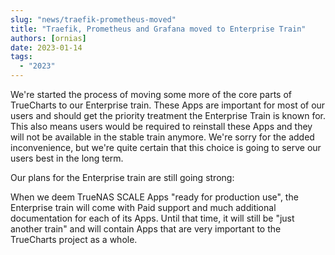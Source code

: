 ```yaml
---
slug: "news/traefik-prometheus-moved"
title: "Traefik, Prometheus and Grafana moved to Enterprise Train"
authors: [ornias]
date: 2023-01-14
tags:
  - "2023"
---
```


We're started the process of moving some more of the core parts of TrueCharts to our Enterprise train. These Apps are important for most of our users and should get the priority treatment the Enterprise Train is known for.
This also means users would be required to reinstall these Apps and they will not be available in the stable train anymore. We're sorry for the added inconvenience, but we're quite certain that this choice is going to serve our users best in the long term.

Our plans for the Enterprise train are still going strong:

When we deem TrueNAS SCALE Apps "ready for production use", the Enterprise train will come with Paid support and much additional documentation for each of its Apps. Until that time, it will still be "just another train" and will contain Apps that are very important to the TrueCharts project as a whole.
